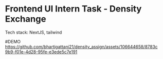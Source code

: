 # Frontend UI Intern Task - Density Exchange
Tech stack: NextJS, tailwind


#DEMO
https://github.com/bhartigattani21/density_assign/assets/106644658/8783c9b9-f01e-4d28-95fe-e3ede5c7e191

